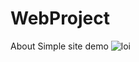 # WebProject
About Simple site demo
![loi](https://user-images.githubusercontent.com/32732984/47776589-27b01f80-dd0c-11e8-8629-e0ecc5e6ab9c.jpeg)


